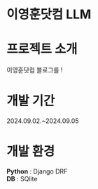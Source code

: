 # 이영훈닷컴 LLM

# 프로젝트 소개
이영훈닷컴 블로그를 !<br>

# 개발 기간
2024.09.02.~2024.09.05<br>

# 개발 환경
**Python** : Django DRF<br>
**DB** : SQlite<br>
